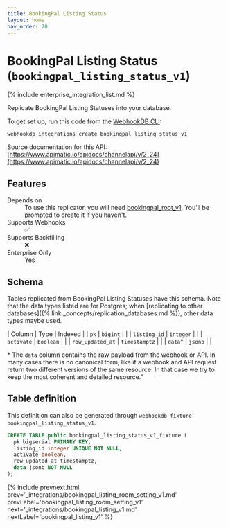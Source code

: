 ```yaml
---
title: BookingPal Listing Status
layout: home
nav_order: 70
---
```


# BookingPal Listing Status (`bookingpal_listing_status_v1`)

{% include enterprise_integration_list.md %}


Replicate BookingPal Listing Statuses into your database.

To get set up, run this code from the [WebhookDB CLI](https://webhookdb.com/terminal):
```
webhookdb integrations create bookingpal_listing_status_v1
```

Source documentation for this API: [https://www.apimatic.io/apidocs/channelapi/v/2_24](https://www.apimatic.io/apidocs/channelapi/v/2_24)

## Features

<dl>
<dt>Depends on</dt>
<dd>To use this replicator, you will need <a href="{% link _integrations/bookingpal_root_v1.md %}">bookingpal_root_v1</a>. You'll be prompted to create it if you haven't.</dd>

<dt>Supports Webhooks</dt>
<dd>✅</dd>
<dt>Supports Backfilling</dt>
<dd>❌</dd>
<dt>Enterprise Only</dt>
<dd>Yes</dd>

</dl>

## Schema

Tables replicated from BookingPal Listing Statuses have this schema.
Note that the data types listed are for Postgres;
when [replicating to other databases]({% link _concepts/replication_databases.md %}),
other data types maybe used.

| Column | Type | Indexed |
| `pk` | `bigint` |  |
| `listing_id` | `integer` |  |
| `activate` | `boolean` |  |
| `row_updated_at` | `timestamptz` |  |
| `data`* | `jsonb` |  |

<span class="fs-3">* The `data` column contains the raw payload from the webhook or API.
In many cases there is no canonical form, like if a webhook and API request return
two different versions of the same resource.
In that case we try to keep the most coherent and detailed resource."</span>

## Table definition

This definition can also be generated through `webhookdb fixture bookingpal_listing_status_v1`.

```sql
CREATE TABLE public.bookingpal_listing_status_v1_fixture (
  pk bigserial PRIMARY KEY,
  listing_id integer UNIQUE NOT NULL,
  activate boolean,
  row_updated_at timestamptz,
  data jsonb NOT NULL
);
```

{% include prevnext.html prev='_integrations/bookingpal_listing_room_setting_v1.md' prevLabel='bookingpal_listing_room_setting_v1' next='_integrations/bookingpal_listing_v1.md' nextLabel='bookingpal_listing_v1' %}
